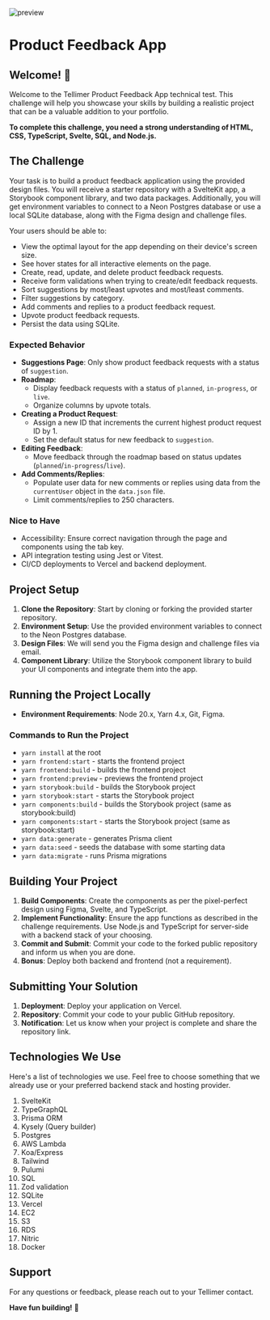 ![preview](https://github.com/user-attachments/assets/40215a49-d8ae-4196-8dc7-006fdab35c49)

# Product Feedback App

## Welcome! 👋

Welcome to the Tellimer Product Feedback App technical test. This challenge will help you showcase your skills by building a realistic project that can be a valuable addition to your portfolio.

**To complete this challenge, you need a strong understanding of HTML, CSS, TypeScript, Svelte, SQL, and Node.js.**

## The Challenge

Your task is to build a product feedback application using the provided design files. You will receive a starter repository with a SvelteKit app, a Storybook component library, and two data packages. Additionally, you will get environment variables to connect to a Neon Postgres database or use a local SQLite database, along with the Figma design and challenge files.

Your users should be able to:

- View the optimal layout for the app depending on their device's screen size.
- See hover states for all interactive elements on the page.
- Create, read, update, and delete product feedback requests.
- Receive form validations when trying to create/edit feedback requests.
- Sort suggestions by most/least upvotes and most/least comments.
- Filter suggestions by category.
- Add comments and replies to a product feedback request.
- Upvote product feedback requests.
- Persist the data using SQLite.

### Expected Behavior

- **Suggestions Page**: Only show product feedback requests with a status of `suggestion`.
- **Roadmap**:
  - Display feedback requests with a status of `planned`, `in-progress`, or `live`.
  - Organize columns by upvote totals.
- **Creating a Product Request**:
  - Assign a new ID that increments the current highest product request ID by 1.
  - Set the default status for new feedback to `suggestion`.
- **Editing Feedback**:
  - Move feedback through the roadmap based on status updates (`planned`/`in-progress`/`live`).
- **Add Comments/Replies**:
  - Populate user data for new comments or replies using data from the `currentUser` object in the `data.json` file.
  - Limit comments/replies to 250 characters.

### Nice to Have

- Accessibility: Ensure correct navigation through the page and components using the tab key.
- API integration testing using Jest or Vitest.
- CI/CD deployments to Vercel and backend deployment.

## Project Setup

1. **Clone the Repository**: Start by cloning or forking the provided starter repository.
2. **Environment Setup**: Use the provided environment variables to connect to the Neon Postgres database.
3. **Design Files**: We will send you the Figma design and challenge files via email.
4. **Component Library**: Utilize the Storybook component library to build your UI components and integrate them into the app.

## Running the Project Locally

- **Environment Requirements**: Node 20.x, Yarn 4.x, Git, Figma.

### Commands to Run the Project

- `yarn install` at the root
- `yarn frontend:start` - starts the frontend project
- `yarn frontend:build` - builds the frontend project
- `yarn frontend:preview` - previews the frontend project
- `yarn storybook:build` - builds the Storybook project
- `yarn storybook:start` - starts the Storybook project
- `yarn components:build` - builds the Storybook project (same as storybook:build)
- `yarn components:start` - starts the Storybook project (same as storybook:start)
- `yarn data:generate` - generates Prisma client
- `yarn data:seed` - seeds the database with some starting data
- `yarn data:migrate` - runs Prisma migrations

## Building Your Project

1. **Build Components**: Create the components as per the pixel-perfect design using Figma, Svelte, and TypeScript.
2. **Implement Functionality**: Ensure the app functions as described in the challenge requirements. Use Node.js and TypeScript for server-side with a backend stack of your choosing.
3. **Commit and Submit**: Commit your code to the forked public repository and inform us when you are done.
4. **Bonus**: Deploy both backend and frontend (not a requirement).

## Submitting Your Solution

1. **Deployment**: Deploy your application on Vercel.
2. **Repository**: Commit your code to your public GitHub repository.
3. **Notification**: Let us know when your project is complete and share the repository link.

## Technologies We Use

Here's a list of technologies we use. Feel free to choose something that we already use or your preferred backend stack and hosting provider.

1. SvelteKit
2. TypeGraphQL
3. Prisma ORM
4. Kysely (Query builder)
5. Postgres
6. AWS Lambda
7. Koa/Express
8. Tailwind
9. Pulumi
10. SQL
11. Zod validation
12. SQLite
13. Vercel
14. EC2
15. S3
16. RDS
17. Nitric
18. Docker

## Support

For any questions or feedback, please reach out to your Tellimer contact.

**Have fun building!** 🚀
